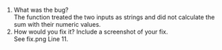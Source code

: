 1. What was the bug?\
The function treated the two inputs as strings and did not calculate the sum with their numeric values.
2. How would you fix it? Include a screenshot of your fix.\
See fix.png Line 11. 